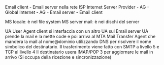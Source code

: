 Email client - Email server nella rete ISP Internet Server Provider - AG - Global Internet - AG - Email server - Email client

MS locale: è nel file system
MS server mail: è nei dischi del server

UA User Agent client si interfaccia con un altro UA sul Email server
UA prende la mail e la mette code e poi arriva al MTA Mail Transfer Agent che mandera la mail al nome@dominio utilizzando DNS per risolvere il nome simbolico del destinatario. Il trasferimento viene fatto con SMTP a livello 5 e TCP al livello 4
Il destinatario usera IMAP/POP 3 per aggiornare le mail in arrivo (Si occupa della ricezione e sincronizzazione)